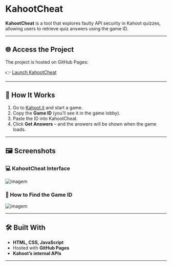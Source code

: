 # KahootCheat

**KahootCheat** is a tool that explores faulty API security in Kahoot quizzes, allowing users to retrieve quiz answers using the game ID.

---

## 🌐 Access the Project

The project is hosted on GitHub Pages:

👉 [Launch KahootCheat](https://VitorARibeiro.github.io/KahootCheat/)



---

## 🚀 How It Works

1. Go to [Kahoot.it](https://kahoot.it) and start a game.
2. Copy the **Game ID** (you’ll see it in the game lobby).
3. Paste the ID into KahootCheat.
4. Click **Get Answers** – and the answers will be shown when the game loads.

---

## 🖼️ Screenshots

### 💻 KahootCheat Interface
![imagem](https://github.com/user-attachments/assets/24757db5-feb8-4d95-bb6c-945e8f0ca2f6)


### 🔎 How to Find the Game ID
![imagem](https://github.com/user-attachments/assets/cc246de4-66d5-42cb-85f3-04a03ed566c7)


---

## 🛠️ Built With

- **HTML, CSS, JavaScript**
- Hosted with **GitHub Pages**
- **Kahoot’s internal APIs**

---

